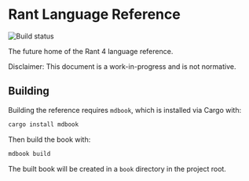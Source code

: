 # Rant Language Reference

![Build status](https://github.com/rant-lang/reference/workflows/Book/badge.svg?event=status)

The future home of the Rant 4 language reference.

Disclaimer: This document is a work-in-progress and is not normative.

## Building

Building the reference requires `mdbook`, which is installed via Cargo with:

```sh
cargo install mdbook
```

Then build the book with:

```sh
mdbook build
```

The built book will be created in a `book` directory in the project root. 
